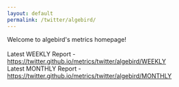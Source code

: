 ```yaml
---
layout: default
permalink: /twitter/algebird/
---
```

Welcome to algebird's metrics homepage!
<br><br>
Latest WEEKLY Report - <a href="https://twitter.github.io/metrics/twitter/algebird/WEEKLY">https://twitter.github.io/metrics/twitter/algebird/WEEKLY</a>
<br>
Latest MONTHLY Report - <a href="https://twitter.github.io/metrics/twitter/algebird/MONTHLY">https://twitter.github.io/metrics/twitter/algebird/MONTHLY</a>
<br>
